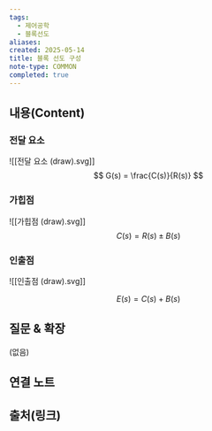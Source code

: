 ```yaml
---
tags:
  - 제어공학
  - 블록선도
aliases: 
created: 2025-05-14
title: 블록 선도 구성
note-type: COMMON
completed: true
---
```


## 내용(Content)
### 전달 요소
![[전달 요소 (draw).svg]]
$$
G(s) = \frac{C(s)}{R(s)}
$$
### 가힙점
![[가힙점 (draw).svg]]
$$
C(s) = R(s) \pm B(s)
$$
### 인출점
![[인출점 (draw).svg]]

$$
E(s) = C(s) + B(s)
$$

## 질문 & 확장

(없음)

## 연결 노트

## 출처(링크)

